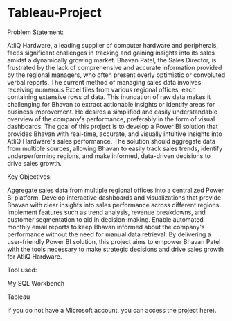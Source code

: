 # Tableau-Project

Problem Statement:

AtliQ Hardware, a leading supplier of computer hardware and peripherals, faces significant challenges in tracking and gaining insights into its sales amidst a dynamically growing market. Bhavan Patel, the Sales Director, is frustrated by the lack of comprehensive and accurate information provided by the regional managers, who often present overly optimistic or convoluted verbal reports. The current method of managing sales data involves receiving numerous Excel files from various regional offices, each containing extensive rows of data. This inundation of raw data makes it challenging for Bhavan to extract actionable insights or identify areas for business improvement. He desires a simplified and easily understandable overview of the company's performance, preferably in the form of visual dashboards. The goal of this project is to develop a Power BI solution that provides Bhavan with real-time, accurate, and visually intuitive insights into AtliQ Hardware's sales performance. The solution should aggregate data from multiple sources, allowing Bhavan to easily track sales trends, identify underperforming regions, and make informed, data-driven decisions to drive sales growth.

Key Objectives:

Aggregate sales data from multiple regional offices into a centralized Power BI platform. Develop interactive dashboards and visualizations that provide Bhavan with clear insights into sales performance across different regions. Implement features such as trend analysis, revenue breakdowns, and customer segmentation to aid in decision-making. Enable automated monthly email reports to keep Bhavan informed about the company's performance without the need for manual data retrieval. By delivering a user-friendly Power BI solution, this project aims to empower Bhavan Patel with the tools necessary to make strategic decisions and drive sales growth for AtliQ Hardware.

Tool used:

My SQL Workbench

Tableau

If you do not have a Microsoft account, you can access the project here).
